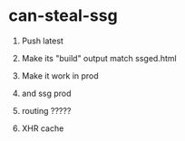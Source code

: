 # can-steal-ssg


1. Push latest




2. Make its "build" output match ssged.html


3. Make it work in prod

4. and ssg prod


5. routing ?????

6. XHR cache 
